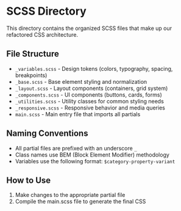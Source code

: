 # SCSS Directory

This directory contains the organized SCSS files that make up our refactored CSS architecture.

## File Structure

- `_variables.scss` - Design tokens (colors, typography, spacing, breakpoints)
- `_base.scss` - Base element styling and normalization
- `_layout.scss` - Layout components (containers, grid system)
- `_components.scss` - UI components (buttons, cards, forms)
- `_utilities.scss` - Utility classes for common styling needs
- `_responsive.scss` - Responsive behavior and media queries
- `main.scss` - Main entry file that imports all partials

## Naming Conventions

- All partial files are prefixed with an underscore `_`
- Class names use BEM (Block Element Modifier) methodology
- Variables use the following format: `$category-property-variant`

## How to Use

1. Make changes to the appropriate partial file
2. Compile the main.scss file to generate the final CSS
